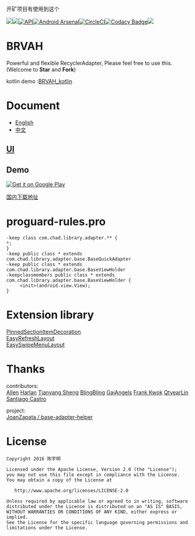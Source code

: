 开矿项目有使用到这个



[![](https://jitpack.io/v/CymChad/BaseRecyclerViewAdapterHelper.svg)](https://jitpack.io/#CymChad/BaseRecyclerViewAdapterHelper)![](https://travis-ci.org/CymChad/BaseRecyclerViewAdapterHelper.svg?branch=master)[![API](https://img.shields.io/badge/API-14%2B-brightgreen.svg?style=flat)](https://android-arsenal.com/api?level=14)[![Android Arsenal](https://img.shields.io/badge/Android%20Arsenal-BaseRecyclerViewAdapterHelper-green.svg?style=true)](https://android-arsenal.com/details/1/3644)[![CircleCI](https://circleci.com/gh/CymChad/BaseRecyclerViewAdapterHelper/tree/master.svg?style=svg)](https://circleci.com/gh/CymChad/BaseRecyclerViewAdapterHelper/tree/master)[![Codacy Badge](https://api.codacy.com/project/badge/Grade/2302d0084d0048eaa0f9bac4350837a0)](https://www.codacy.com/app/CymChad/BaseRecyclerViewAdapterHelper?utm_source=github.com&amp;utm_medium=referral&amp;utm_content=CymChad/BaseRecyclerViewAdapterHelper&amp;utm_campaign=Badge_Grade)[![](https://img.shields.io/badge/%E4%BD%9C%E8%80%85-%E9%99%88%E5%AE%87%E6%98%8E-7AD6FD.svg)](http://www.jianshu.com/u/f958e66439f0)  
# BRVAH
Powerful and flexible RecyclerAdapter,
Please feel free to use this. (Welcome to **Star** and **Fork**)  

kotlin demo :[BRVAH_kotlin](https://github.com/AllenCoder/BRVAH_kotlin)
# Document
- [English](https://github.com/CymChad/BaseRecyclerViewAdapterHelper/wiki)
- [中文](http://www.jianshu.com/p/b343fcff51b0)  

## [UI](https://github.com/CymChad/BaseRecyclerViewAdapterHelper/issues/694)
## Demo

[![Get it on Google Play](https://developer.android.com/images/brand/en_generic_rgb_wo_60.png)](https://play.google.com/store/apps/details?id=com.chad.baserecyclerviewadapterhelper)

[国内下载地址](https://fir.im/s91g)  

# proguard-rules.pro
```
-keep class com.chad.library.adapter.** {
*;
}
-keep public class * extends com.chad.library.adapter.base.BaseQuickAdapter
-keep public class * extends com.chad.library.adapter.base.BaseViewHolder
-keepclassmembers public class * extends com.chad.library.adapter.base.BaseViewHolder {
     <init>(android.view.View);
}

```

# Extension library
[PinnedSectionItemDecoration](https://github.com/oubowu/PinnedSectionItemDecoration)  
[EasyRefreshLayout](https://github.com/anzaizai/EasyRefreshLayout)  
[EasySwipeMenuLayout](https://github.com/anzaizai/EasySwipeMenuLayout)

# Thanks
contributors:  
[Allen](https://github.com/AllenCoder)
[Harlan](https://github.com/elfman)
[Tianyang Sheng](https://github.com/tysheng)
[BlingBling](https://github.com/1109993488)
[GajAngels](https://github.com/githubzaibao)
[Frank Kwok](https://github.com/FrankKwok)
[QtyearLin](https://github.com/QtyearLin)
[Santiago Castro](https://github.com/bryant1410)

project:  
[JoanZapata / base-adapter-helper](https://github.com/JoanZapata/base-adapter-helper)

# License
```
Copyright 2016 陈宇明

Licensed under the Apache License, Version 2.0 (the "License");
you may not use this file except in compliance with the License.
You may obtain a copy of the License at

   http://www.apache.org/licenses/LICENSE-2.0

Unless required by applicable law or agreed to in writing, software
distributed under the License is distributed on an "AS IS" BASIS,
WITHOUT WARRANTIES OR CONDITIONS OF ANY KIND, either express or implied.
See the License for the specific language governing permissions and
limitations under the License.
```
